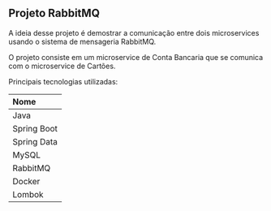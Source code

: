 ## Projeto RabbitMQ

A ideia desse projeto é demostrar a comunicação entre dois microservices usando o sistema de mensageria RabbitMQ.

O projeto consiste em um microservice de Conta Bancaria que se comunica com o microservice de Cartões.

Principais tecnologias utilizadas:

| Nome            |
|:----------------|
| Java            |          
| Spring Boot     |
| Spring Data     | 
| MySQL           |
| RabbitMQ        |         
| Docker          |
| Lombok          |
